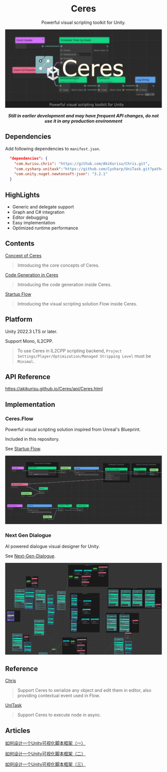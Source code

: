 <div align="center">

# Ceres
Powerful visual scripting toolkit for Unity.

![banner](./Docs/Images/ceres_banner.png)

<b>*Still in earlier development and may have frequent API changes, 
do not use it in any production environment*</b>

</div>

## Dependencies

Add following dependencies to `manifest.json`.

```json
  "dependencies": {
    "com.kurisu.chris": "https://github.com/AkiKurisu/Chris.git",
    "com.cysharp.unitask":"https://github.com/Cysharp/UniTask.git?path=src/UniTask/Assets/Plugins/UniTask",
    "com.unity.nuget.newtonsoft-json": "3.2.1"
  }

```

## HighLights

- Generic and delegate support
- Graph and C# integration
- Editor debugging
- Easy implementation
- Optimized runtime performance

## Contents

[Concept of Ceres](./Docs/ceres_concept.md)
> Introducing the core concepts of Ceres.

[Code Generation in Ceres](./Docs/ceres_codegen.md)
> Introducing the code generation inside Ceres.

[Startup Flow](./Docs/flow_startup.md)
> Introducing the visual scripting solution Flow inside Ceres.

## Platform

Unity 2022.3 LTS or later.

Support Mono, IL2CPP.
> To use Ceres in IL2CPP scripting backend, `Project Settings/Player/Optimization/Managed Stripping Level` must be `Minimal`.

## API Reference

https://akikurisu.github.io/Ceres/api/Ceres.html

## Implementation

### Ceres.Flow

Powerful visual scripting solution inspired from Unreal's Blueprint.
  
Included in this repository. 

See [Startup Flow](./Docs/flow_startup.md).

![ceres_flow](./Docs/Images/ceres_flow.png)
 
### Next Gen Dialogue

AI powered dialogue visual designer for Unity.

See [Next-Gen-Dialogue](https://github.com/AkiKurisu/Next-Gen-Dialogue).

![ceres_ngd](./Docs/Images/ceres_ngd.png)

## Reference

[Chris](https://github.com/AkiKurisu/Chris) 

>Support Ceres to serialize any object and edit them in editor, 
also providing contextual event used in Flow.

[UniTask](https://github.com/Cysharp/UniTask) 

>Support Ceres to execute node in async.

## Articles

[如何设计一个Unity可视化脚本框架（一）](https://zhuanlan.zhihu.com/p/20500696157)

[如何设计一个Unity可视化脚本框架（二）](https://zhuanlan.zhihu.com/p/20711259559)

[如何设计一个Unity可视化脚本框架（三）](https://zhuanlan.zhihu.com/p/23323693948)